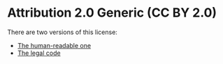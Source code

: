 Attribution 2.0 Generic (CC BY 2.0) 
===================================

There are two versions of this license:
- [The human-readable one](https://creativecommons.org/licenses/by/2.0/)
- [The legal code](https://creativecommons.org/licenses/by/2.0/legalcode)